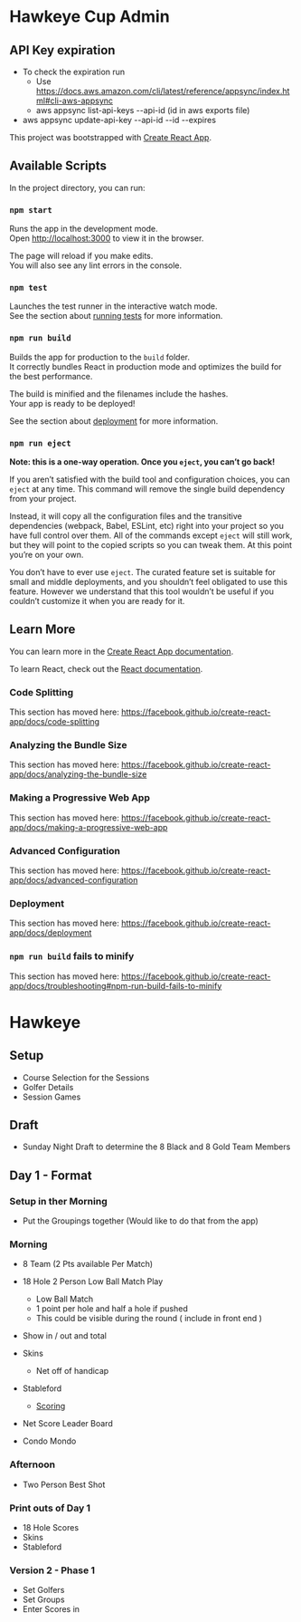 # Hawkeye Cup Admin

## API Key expiration

-   To check the expiration run
    -   Use https://docs.aws.amazon.com/cli/latest/reference/appsync/index.html#cli-aws-appsync
    -   aws appsync list-api-keys --api-id (id in aws exports file)
-   aws appsync update-api-key --api-id <api-id from exports file> --id <id from previous step> --expires <date converted to epoch>



This project was bootstrapped with [Create React App](https://github.com/facebook/create-react-app).

## Available Scripts

In the project directory, you can run:

### `npm start`

Runs the app in the development mode.<br />
Open [http://localhost:3000](http://localhost:3000) to view it in the browser.

The page will reload if you make edits.<br />
You will also see any lint errors in the console.

### `npm test`

Launches the test runner in the interactive watch mode.<br />
See the section about [running tests](https://facebook.github.io/create-react-app/docs/running-tests) for more information.

### `npm run build`

Builds the app for production to the `build` folder.<br />
It correctly bundles React in production mode and optimizes the build for the best performance.

The build is minified and the filenames include the hashes.<br />
Your app is ready to be deployed!

See the section about [deployment](https://facebook.github.io/create-react-app/docs/deployment) for more information.

### `npm run eject`

**Note: this is a one-way operation. Once you `eject`, you can’t go back!**

If you aren’t satisfied with the build tool and configuration choices, you can `eject` at any time. This command will remove the single build dependency from your project.

Instead, it will copy all the configuration files and the transitive dependencies (webpack, Babel, ESLint, etc) right into your project so you have full control over them. All of the commands except `eject` will still work, but they will point to the copied scripts so you can tweak them. At this point you’re on your own.

You don’t have to ever use `eject`. The curated feature set is suitable for small and middle deployments, and you shouldn’t feel obligated to use this feature. However we understand that this tool wouldn’t be useful if you couldn’t customize it when you are ready for it.

## Learn More

You can learn more in the [Create React App documentation](https://facebook.github.io/create-react-app/docs/getting-started).

To learn React, check out the [React documentation](https://reactjs.org/).

### Code Splitting

This section has moved here: https://facebook.github.io/create-react-app/docs/code-splitting

### Analyzing the Bundle Size

This section has moved here: https://facebook.github.io/create-react-app/docs/analyzing-the-bundle-size

### Making a Progressive Web App

This section has moved here: https://facebook.github.io/create-react-app/docs/making-a-progressive-web-app

### Advanced Configuration

This section has moved here: https://facebook.github.io/create-react-app/docs/advanced-configuration

### Deployment

This section has moved here: https://facebook.github.io/create-react-app/docs/deployment

### `npm run build` fails to minify

This section has moved here: https://facebook.github.io/create-react-app/docs/troubleshooting#npm-run-build-fails-to-minify




# Hawkeye

## Setup

- Course Selection for the Sessions
- Golfer Details
- Session Games


## Draft 

- Sunday Night Draft to determine the 8 Black and 8 Gold Team Members

## Day 1 - Format

### Setup in ther Morning
- Put the Groupings together (Would like to do that from the app)

### Morning 
- 8 Team (2 Pts available Per Match)
- 18 Hole 2 Person Low Ball Match Play
    - Low Ball Match 
    - 1 point per hole and half a hole if pushed
    - This could be visible during the round ( include in front end )

- Show in / out and total 

- Skins
    - Net off of handicap

- Stableford
    - [Scoring](https://golfbit.com/stableford)

- Net Score Leader Board

- Condo Mondo




### Afternoon
- Two Person Best Shot



### Print outs of Day 1
- 18 Hole Scores 
- Skins
- Stableford



### Version 2 - Phase 1

- Set Golfers
- Set Groups
- Enter Scores in
